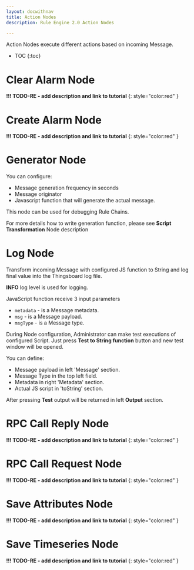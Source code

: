 ```yaml
---
layout: docwithnav
title: Action Nodes
description: Rule Engine 2.0 Action Nodes

---
```


Action Nodes execute different actions based on incoming Message.

* TOC
{:toc}


# Clear Alarm Node

**!!! TODO-RE - add description and link to tutorial**
{: style="color:red" }


# Create Alarm Node

**!!! TODO-RE - add description and link to tutorial**
{: style="color:red" }


# Generator Node
You can configure:
- Message generation frequency in seconds
- Message originator 
- Javascript function that will generate the actual message.

This node can be used for debugging Rule Chains. 

For more details how to write generation function, please see **Script Transformation** Node description

# Log Node
Transform incoming Message with configured JS function to String and log final value into the Thingsboard log file. 

**INFO** log level is used for logging.

JavaScript function receive 3 input parameters 

- <code>metadata</code> - is a Message metadata.
- <code>msg</code> - is a Message payload.
- <code>msgType</code> - is a Message type.

During Node configuration, Administrator can make test executions of configured Script. Just press **Test to String function** 
button and new test window will be opened.

You can define:

- Message payload in left 'Message' section.
- Message Type in the top left field.
- Metadata in right 'Metadata' section.
- Actual JS script in 'toString' section.

After pressing **Test** output will be returned in left **Output** section.

# RPC Call Reply Node

**!!! TODO-RE - add description and link to tutorial**
{: style="color:red" }


# RPC Call Request Node

**!!! TODO-RE - add description and link to tutorial**
{: style="color:red" }


# Save Attributes Node

**!!! TODO-RE - add description and link to tutorial**
{: style="color:red" }



# Save Timeseries Node


**!!! TODO-RE - add description and link to tutorial**
{: style="color:red" }



